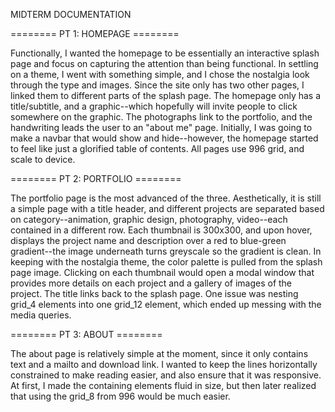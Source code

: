 MIDTERM DOCUMENTATION



======== PT 1: HOMEPAGE ========

Functionally, I wanted the homepage to be essentially an interactive splash page and focus on capturing the attention than being functional. In settling on a theme, I went with something simple, and I chose the nostalgia look through the type and images. Since the site only has two other pages, I linked them to different parts of the splash page. The homepage only has a title/subtitle, and a graphic--which hopefully will invite people to click somewhere on the graphic. The photographs link to the portfolio, and the handwriting leads the user to an "about me" page. Initially, I was going to make a navbar that would show and hide--however, the homepage started to feel like just a glorified table of contents. All pages use 996 grid, and scale to device.

======== PT 2: PORTFOLIO ========

The portfolio page is the most advanced of the three. Aesthetically, it is still a simple page with a title header, and different projects are separated based on category--animation, graphic design, photography, video--each contained in a different row. Each thumbnail is 300x300, and upon hover, displays the project name and description over a red to blue-green gradient--the image underneath turns greyscale so the gradient is clean. In keeping with the nostalgia theme, the color palette is pulled from the splash page image. Clicking on each thumbnail would open a modal window that provides more details on each project and a gallery of images of the project. The title links back to the splash page. One issue was nesting grid_4 elements into one grid_12 element, which ended up messing with the media queries.

======== PT 3: ABOUT ========

The about page is relatively simple at the moment, since it only contains text and a mailto and download link. I wanted to keep the lines horizontally constrained to make reading easier, and also ensure that it was responsive. At first, I made the containing elements fluid in size, but then later realized that using the grid_8 from 996 would be much easier.
 